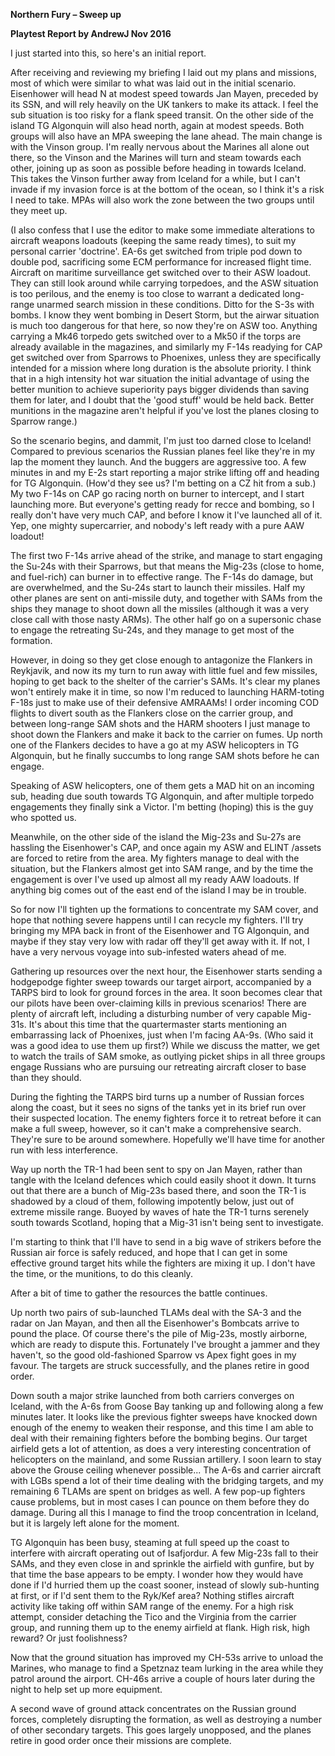 **Northern Fury – Sweep up**

**<span class="underline">Playtest Report by AndrewJ Nov 2016</span>**

I just started into this, so here's an initial report.

After receiving and reviewing my briefing I laid out my plans and
missions, most of which were similar to what was laid out in the initial
scenario. Eisenhower will head N at modest speed towards Jan Mayen,
preceded by its SSN, and will rely heavily on the UK tankers to make its
attack. I feel the sub situation is too risky for a flank speed transit.
On the other side of the island TG Algonquin will also head north, again
at modest speeds. Both groups will also have an MPA sweeping the lane
ahead. The main change is with the Vinson group. I'm really nervous
about the Marines all alone out there, so the Vinson and the Marines
will turn and steam towards each other, joining up as soon as possible
before heading in towards Iceland. This takes the Vinson further away
from Iceland for a while, but I can't invade if my invasion force is at
the bottom of the ocean, so I think it's a risk I need to take. MPAs
will also work the zone between the two groups until they meet up.

(I also confess that I use the editor to make some immediate alterations
to aircraft weapons loadouts (keeping the same ready times), to suit my
personal carrier 'doctrine'. EA-6s get switched from triple pod down to
double pod, sacrificing some ECM performance for increased flight time.
Aircraft on maritime surveillance get switched over to their ASW
loadout. They can still look around while carrying torpedoes, and the
ASW situation is too perilous, and the enemy is too close to warrant a
dedicated long-range unarmed search mission in these conditions. Ditto
for the S-3s with bombs. I know they went bombing in Desert Storm, but
the airwar situation is much too dangerous for that here, so now they're
on ASW too. Anything carrying a Mk46 torpedo gets switched over to a
Mk50 if the torps are already available in the magazines, and similarly
my F-14s readying for CAP get switched over from Sparrows to Phoenixes,
unless they are specifically intended for a mission where long duration
is the absolute priority. I think that in a high intensity hot war
situation the initial advantage of using the better munition to achieve
superiority pays bigger dividends than saving them for later, and I
doubt that the 'good stuff' would be held back. Better munitions in the
magazine aren't helpful if you've lost the planes closing to Sparrow
range.)

So the scenario begins, and dammit, I'm just too darned close to
Iceland\! Compared to previous scenarios the Russian planes feel like
they're in my lap the moment they launch. And the buggers are aggressive
too. A few minutes in and my E-2s start reporting a major strike lifting
off and heading for TG Algonquin. (How'd they see us? I'm betting on a
CZ hit from a sub.) My two F-14s on CAP go racing north on burner to
intercept, and I start launching more. But everyone's getting ready for
recce and bombing, so I really don't have very much CAP, and before I
know it I've launched all of it. Yep, one mighty supercarrier, and
nobody's left ready with a pure AAW loadout\!

The first two F-14s arrive ahead of the strike, and manage to start
engaging the Su-24s with their Sparrows, but that means the Mig-23s
(close to home, and fuel-rich) can burner in to effective range. The
F-14s do damage, but are overwhelmed, and the Su-24s start to launch
their missiles. Half my other planes are sent on anti-missile duty, and
together with SAMs from the ships they manage to shoot down all the
missiles (although it was a very close call with those nasty ARMs). The
other half go on a supersonic chase to engage the retreating Su-24s, and
they manage to get most of the formation.

However, in doing so they get close enough to antagonize the Flankers in
Reykjavik, and now its my turn to run away with little fuel and few
missiles, hoping to get back to the shelter of the carrier's SAMs. It's
clear my planes won't entirely make it in time, so now I'm reduced to
launching HARM-toting F-18s just to make use of their defensive
AMRAAMs\! I order incoming COD flights to divert south as the Flankers
close on the carrier group, and between long-range SAM shots and the
HARM shooters I just manage to shoot down the Flankers and make it back
to the carrier on fumes. Up north one of the Flankers decides to have a
go at my ASW helicopters in TG Algonquin, but he finally succumbs to
long range SAM shots before he can engage.

Speaking of ASW helicopters, one of them gets a MAD hit on an incoming
sub, heading due south towards TG Algonquin, and after multiple torpedo
engagements they finally sink a Victor. I'm betting (hoping) this is the
guy who spotted us.

Meanwhile, on the other side of the island the Mig-23s and Su-27s are
hassling the Eisenhower's CAP, and once again my ASW and ELINT /assets
are forced to retire from the area. My fighters manage to deal with the
situation, but the Flankers almost get into SAM range, and by the time
the engagement is over I've used up almost all my ready AAW loadouts. If
anything big comes out of the east end of the island I may be in
trouble.

So for now I'll tighten up the formations to concentrate my SAM cover,
and hope that nothing severe happens until I can recycle my fighters.
I'll try bringing my MPA back in front of the Eisenhower and TG
Algonquin, and maybe if they stay very low with radar off they'll get
away with it. If not, I have a very nervous voyage into sub-infested
waters ahead of me.

Gathering up resources over the next hour, the Eisenhower starts sending
a hodgepodge fighter sweep towards our target airport, accompanied by a
TARPS bird to look for ground forces in the area. It soon becomes clear
that our pilots have been over-claiming kills in previous scenarios\!
There are plenty of aircraft left, including a disturbing number of very
capable Mig-31s. It's about this time that the quartermaster starts
mentioning an embarrassing lack of Phoenixes, just when I'm facing
AA-9s. (Who said it was a good idea to use them up first?) While we
discuss the matter, we get to watch the trails of SAM smoke, as outlying
picket ships in all three groups engage Russians who are pursuing our
retreating aircraft closer to base than they should.

During the fighting the TARPS bird turns up a number of Russian forces
along the coast, but it sees no signs of the tanks yet in its brief run
over their suspected location. The enemy fighters force it to retreat
before it can make a full sweep, however, so it can't make a
comprehensive search. They're sure to be around somewhere. Hopefully
we'll have time for another run with less interference.

Way up north the TR-1 had been sent to spy on Jan Mayen, rather than
tangle with the Iceland defences which could easily shoot it down. It
turns out that there are a bunch of Mig-23s based there, and soon the
TR-1 is shadowed by a cloud of them, following impotently below, just
out of extreme missile range. Buoyed by waves of hate the TR-1 turns
serenely south towards Scotland, hoping that a Mig-31 isn't being sent
to investigate.

I'm starting to think that I'll have to send in a big wave of strikers
before the Russian air force is safely reduced, and hope that I can get
in some effective ground target hits while the fighters are mixing it
up. I don't have the time, or the munitions, to do this cleanly.

After a bit of time to gather the resources the battle continues.

Up north two pairs of sub-launched TLAMs deal with the SA-3 and the
radar on Jan Mayan, and then all the Eisenhower's Bombcats arrive to
pound the place. Of course there's the pile of Mig-23s, mostly airborne,
which are ready to dispute this. Fortunately I've brought a jammer and
they haven't, so the good old-fashioned Sparrow vs Apex fight goes in my
favour. The targets are struck successfully, and the planes retire in
good order.

Down south a major strike launched from both carriers converges on
Iceland, with the A-6s from Goose Bay tanking up and following along a
few minutes later. It looks like the previous fighter sweeps have
knocked down enough of the enemy to weaken their response, and this time
I am able to deal with their remaining fighters before the bombing
begins. Our target airfield gets a lot of attention, as does a very
interesting concentration of helicopters on the mainland, and some
Russian artillery. I soon learn to stay above the Grouse ceiling
whenever possible... The A-6s and carrier aircraft with LGBs spend a lot
of their time dealing with the bridging targets, and my remaining 6
TLAMs are spent on bridges as well. A few pop-up fighters cause
problems, but in most cases I can pounce on them before they do damage.
During all this I manage to find the troop concentration in Iceland, but
it is largely left alone for the moment.

TG Algonquin has been busy, steaming at full speed up the coast to
interfere with aircraft operating out of Isafjordur. A few Mig-23s fall
to their SAMs, and they even close in and sprinkle the airfield with
gunfire, but by that time the base appears to be empty. I wonder how
they would have done if I'd hurried them up the coast sooner, instead of
slowly sub-hunting at first, or if I'd sent them to the Ryk/Kef area?
Nothing stifles aircraft activity like taking off within SAM range of
the enemy. For a high risk attempt, consider detaching the Tico and the
Virginia from the carrier group, and running them up to the enemy
airfield at flank. High risk, high reward? Or just foolishness?

Now that the ground situation has improved my CH-53s arrive to unload
the Marines, who manage to find a Spetznaz team lurking in the area
while they patrol around the airport. CH-46s arrive a couple of hours
later during the night to help set up more equipment.

A second wave of ground attack concentrates on the Russian ground
forces, completely disrupting the formation, as well as destroying a
number of other secondary targets. This goes largely unopposed, and the
planes retire in good order once their missions are complete.
